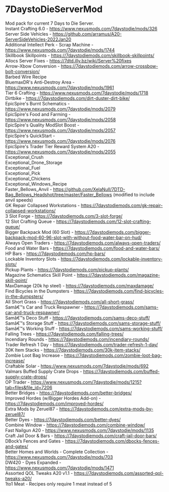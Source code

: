 # 7DaystoDieServerMod
 Mod pack for current 7 Days to Die Server.
 <br/>
Instant Crafting 6.0 - https://www.nexusmods.com/7daystodie/mods/326<br/>
Server Side Vehicles - https://github.com/arramus/A20-ServerSideVehicles-2022Jan20<br/>
Additional Intellect Perk - Scrap Machine - https://www.nexusmods.com/7daystodie/mods/1744<br/>
Skillbook Skillpoints - https://7daystodiemods.com/skillbook-skillpoints/<br/>
Allocs Server Fixes - https://7dtd.illy.bz/wiki/Server%20fixes<br/>
Arrow-Xbow Conversion - https://7daystodiemods.com/arrow-crossbow-bolt-conversion/<br/>
Barbed Wire Recipe<br/>
BluemaxDR's Anti-Destroy Area - https://www.nexusmods.com/7daystodie/mods/1961<br/>
Tier 6 Crafting - https://www.nexusmods.com/7daystodie/mods/1718<br/>
Dirtbike - https://7daystodiemods.com/dirt-duster-dirt-bike/<br/>
EpicSpire's Burnt Schematics - https://www.nexusmods.com/7daystodie/mods/2079<br/>
EpicSpire's Food and Farming - https://www.nexusmods.com/7daystodie/mods/2058<br/>
EpicSpire's Quality ModSlot Boost - https://www.nexusmods.com/7daystodie/mods/2057<br/>
EpicSpire's QuickStart - https://www.nexusmods.com/7daystodie/mods/2076<br/>
EpicSpire's Trader Tier Reward System A20 - https://www.nexusmods.com/7daystodie/mods/2055<br/>
Exceptional_Crush<br/>
Exceptional_Drone_Storage<br/>
Exceptional_Fuel<br/>
Exceptional_Pick<br/>
Exceptional_Chickens</br>
Exceptional_Windows_Recipe<br/>
Faster_Bellows_Anvil - https://github.com/XelaNull/7DTD-Bag_Bellows_Headshot/tree/master/Faster_Bellows (modified to include anvil speeds)<br/>
GK Repair Collapsed Workstations - https://7daystodiemods.com/gk-repair-collapsed-workstations/<br/>
3 Slot Forge - https://7daystodiemods.com/3-slot-forge/<br/>
12 Slot Crafting Queue - https://7daystodiemods.com/12-slot-crafting-queue/<br/>
Bigger Backpack Mod (60 Slot) - https://7daystodiemods.com/bigger-backpack-mod-60-96-slot-with-without-food-water-bar-on-hud/<br/>
Always Open Traders - https://7daystodiemods.com/always-open-traders/<br/>
Food and Water Bars - https://7daystodiemods.com/food-and-water-bars/<br/>
HP Bars - https://7daystodiemods.com/hp-bars/<br/>
Lockable Inventory Slots - https://7daystodiemods.com/lockable-inventory-slots/<br/>
Pickup Plants - https://7daystodiemods.com/pickup-plants/<br/>
Magazine Schematics Skill Point - https://7daystodiemods.com/magazine-skill-point/<br/>
MaxDamage (20k hp steel) - https://7daystodiemods.com/maxdamage/<br/>
Find Bicycles in the Dumpsters - https://7daystodiemods.com/find-bicycles-in-the-dumpsters/<br/>
All Short Grass - https://7daystodiemods.com/all-short-grass/<br/>
Samâ€™s Car and Truck Respawner - https://7daystodiemods.com/sams-car-and-truck-respawner/<br/>
Samâ€™s Deco Stuff - https://7daystodiemods.com/sams-deco-stuff/<br/>
Samâ€™s Storage Stuff - https://7daystodiemods.com/sams-storage-stuff/<br/>
Samâ€™s Working Stuff - https://7daystodiemods.com/sams-working-stuff/<br/>
Falling Trees - https://7daystodiemods.com/falling-trees/<br/>
Incendiary Rounds - https://7daystodiemods.com/incendiary-rounds/<br/>
Trader Refresh 1 Day - https://7daystodiemods.com/trader-refresh-1-day/<br/>
30K Item Stacks - https://7daystodiemods.com/30k-item-stacks/<br/>
Zombie Loot Bag Increase - https://7daystodiemods.com/zombie-loot-bag-increase/ </br>
Craftable Solar - https://www.nexusmods.com/7daystodie/mods/692</br>
Valmars Buffed Supply Crate Drops - https://7daystodiemods.com/buffed-supply-crate-drops/</br>
OP Trader - https://www.nexusmods.com/7daystodie/mods/1215?tab=files&file_id=7206</br>
Better Bridges - https://7daystodiemods.com/better-bridges/</br>
Improved Hordes (w/Bigger Hordes Add-on) - https://7daystodiemods.com/improved-hordes/ </br>
Extra Mods by Zeruel87 - https://7daystodiemods.com/extra-mods-by-zeruel87/ </br>
Better Dyes - https://7daystodiemods.com/better-dyes/</br>
Combine Window - https://7daystodiemods.com/combine-window/</br>
Fast Nailgun A20 - https://www.nexusmods.com/7daystodie/mods/1135 </br>
Craft Jail Door & Bars - https://7daystodiemods.com/craft-jail-door-bars/ </br>
DBock’s Fences and Gates - https://7daystodiemods.com/dbocks-fences-and-gates/</br>
Better Homes and Worlds - Complete Collection - https://www.nexusmods.com/7daystodie/mods/703 </br>
DW420 - Dyes Expanded - https://www.nexusmods.com/7daystodie/mods/1471 </br>
Assorted QOL Tweaks A20 v1.1 - https://7daystodiemods.com/assorted-qol-tweaks-a20/ </br>
1to1 Meat - Recipes only require 1 meat instead of 5
